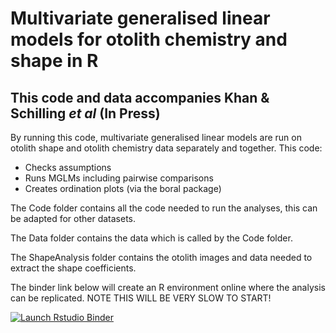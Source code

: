 # Multivariate generalised linear models for otolith chemistry and shape in R

## This code and data accompanies Khan & Schilling *et al* (In Press)

By running this code, multivariate generalised linear models are run on otolith shape and otolith chemistry data separately and together. 
This code:
* Checks assumptions
* Runs MGLMs including pairwise comparisons
* Creates ordination plots (via the boral package)

The Code folder contains all the code needed to run the analyses, this can be adapted for other datasets.

The Data folder contains the data which is called by the Code folder.

The ShapeAnalysis folder contains the otolith images and data needed to extract the shape coefficients.

The binder link below will create an R environment online where the analysis can be replicated. NOTE THIS WILL BE VERY SLOW TO START!
<!-- badges: start -->
[![Launch Rstudio Binder](http://mybinder.org/badge_logo.svg)](https://mybinder.org/v2/gh/HaydenSchilling/MGLMs-Otoliths/Sci-Reps-resubmission?urlpath=rstudio)
<!-- badges: end -->
